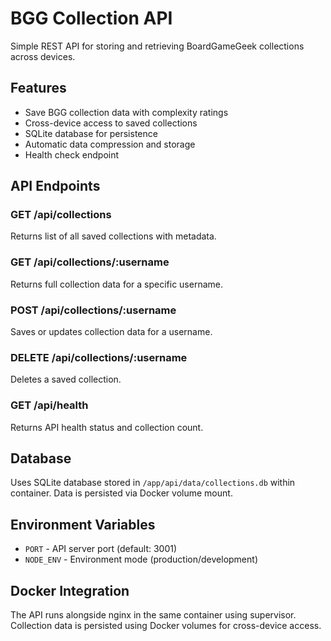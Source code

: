 # BGG Collection API

Simple REST API for storing and retrieving BoardGameGeek collections across devices.

## Features

- Save BGG collection data with complexity ratings
- Cross-device access to saved collections  
- SQLite database for persistence
- Automatic data compression and storage
- Health check endpoint

## API Endpoints

### GET /api/collections
Returns list of all saved collections with metadata.

### GET /api/collections/:username
Returns full collection data for a specific username.

### POST /api/collections/:username
Saves or updates collection data for a username.

### DELETE /api/collections/:username
Deletes a saved collection.

### GET /api/health
Returns API health status and collection count.

## Database

Uses SQLite database stored in `/app/api/data/collections.db` within container.
Data is persisted via Docker volume mount.

## Environment Variables

- `PORT` - API server port (default: 3001)
- `NODE_ENV` - Environment mode (production/development)

## Docker Integration

The API runs alongside nginx in the same container using supervisor.
Collection data is persisted using Docker volumes for cross-device access.